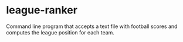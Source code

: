 # league-ranker
Command line program that accepts a text file with football scores and computes the league position for each team.
